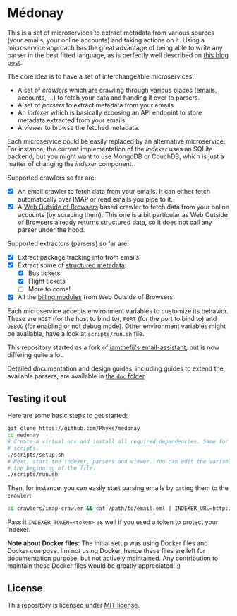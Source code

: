 Médonay
=======

This is a set of microservices to extract metadata from various sources (your
emails, your online accounts) and taking actions on it. Using a microservice
approach has the great advantage of being able to write any parser in the best
fitted language, as is perfectly well described on [this blog
post](https://blog.iamthefij.com/2018/03/08/building-a-self-hosted-email-assistant/).

The core idea is to have a set of interchangeable microservices:
* A set of *crawlers* which are crawling through various places (emails,
  accounts, …) to fetch your data and handing it over to parsers.
* A set of *parsers* to extract metadata from your emails.
* An *indexer* which is basically exposing an API endpoint to store metadata
  extracted from your emails.
* A *viewer* to browse the fetched metadata.

Each microservice could be easily replaced by an alternative microservice. For
instance, the current implementation of the *indexer* uses an SQLite backend,
but you might want to use MongoDB or CouchDB, which is just a matter of
changing the *indexer* component.

Supported crawlers so far are:
- [x] An email crawler to fetch data from your emails. It can either fetch
    automatically over IMAP or read emails you pipe to it.
- [x] A [Web Outside of Browsers](http://weboob.org/) based crawler to fetch
    data from your online accounts (by scraping them). This one is a bit
    particular as Web Outside of Browsers already returns structured data, so
    it does not call any parser under the hood.

Supported extractors (parsers) so far are:

- [x] Extract package tracking info from emails.
- [x] Extract some of [structured metadata](https://developers.google.com/gmail/markup/getting-started):
    - [x] Bus tickets
    - [x] Flight tickets
    - [ ] More to come!
- [x] All the [billing modules](http://weboob.org/applications/boobill) from
    Web Outside of Browsers.

Each microservice accepts environment variables to customize its behavior.
These are `HOST` (for the host to bind to), `PORT` (for the port to bind to)
and `DEBUG` (for enabling or not debug mode). Other environment variables
might be available, have a look at `scripts/run.sh` file.

This repository started as a fork of [iamthefij's
email-assistant](https://git.iamthefij.com/iamthefij/email-assistant), but is
now differing quite a lot.

Detailed documentation and design guides, including guides to extend the
available parsers, are available in [the `doc` folder](doc/).


## Testing it out

Here are some basic steps to get started:

```bash
git clone https://github.com/Phyks/medonay
cd medonay
# Create a virtual env and install all required dependencies. Same for Ruby
# scripts.
./scripts/setup.sh
# Next, start the indexer, parsers and viewer. You can edit the variables at
# the beginning of the file.
./scripts/run.sh
```

Then, for instance, you can easily start parsing emails by `cat`ing them to
the `crawler`:

```bash
cd crawlers/imap-crawler && cat /path/to/email.eml | INDEXER_URL=http://127.0.0.1:4100 PARSER_1=http://127.0.0.1:4001 PARSER_2=http://127.0.0.1:4002 python -m imapCrawler
```

Pass it `INDEXER_TOKEN=<token>` as well if you used a token to protect your
indexer.


**Note about Docker files**: The initial setup was using Docker files and
Docker compose. I'm not using Docker, hence these files are left for
documentation purpose, but not actively maintained. Any contribution to
maintain these Docker files would be greatly appreciated! :)


## License

This repository is licensed under [MIT
license](https://opensource.org/licenses/MIT).
